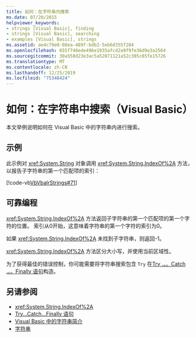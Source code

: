 ```yaml
---
title: 如何：在字符串内搜索
ms.date: 07/20/2015
helpviewer_keywords:
- strings [Visual Basic], finding
- strings [Visual Basic], searching
- examples [Visual Basic], strings
ms.assetid: ae4c79e0-08ea-489f-bdb2-5eb6d355f284
ms.openlocfilehash: 655f746e4e496e1935afcd2a9f9fe36d9e3a2564
ms.sourcegitcommit: 30a558d23e3ac5a52071121a52c305c85fe15726
ms.translationtype: MT
ms.contentlocale: zh-CN
ms.lasthandoff: 12/25/2019
ms.locfileid: "75348424"
---
```

# <a name="how-to-search-within-a-string-visual-basic"></a>如何：在字符串中搜索（Visual Basic）

本文举例说明如何在 Visual Basic 中的字符串内进行搜索。

## <a name="example"></a>示例

此示例对 <xref:System.String> 对象调用 <xref:System.String.IndexOf%2A> 方法，以报告子字符串的第一个匹配项的索引：

 [!code-vb[VbVbalrStrings#71](~/samples/snippets/visualbasic/VS_Snippets_VBCSharp/VbVbalrStrings/VB/Class2.vb#71)]

## <a name="robust-programming"></a>可靠编程

<xref:System.String.IndexOf%2A> 方法返回子字符串的第一个匹配项的第一个字符的位置。 索引从0开始，这意味着字符串的第一个字符的索引为0。

如果 <xref:System.String.IndexOf%2A> 未找到子字符串，则返回-1。

<xref:System.String.IndexOf%2A> 方法区分大小写，并使用当前区域性。

为了获得最佳的错误控制，你可能需要将字符串搜索包含 `Try` 在[Try .。。Catch .。。Finally 语句](../../../language-reference/statements/try-catch-finally-statement.md)构造。

## <a name="see-also"></a>另请参阅

- <xref:System.String.IndexOf%2A>
- [Try...Catch...Finally 语句](../../../language-reference/statements/try-catch-finally-statement.md)
- [Visual Basic 中的字符串简介](introduction-to-strings.md)
- [字符串](index.md)
